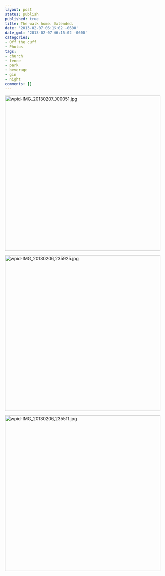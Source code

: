 ```yaml
---
layout: post
status: publish
published: true
title: The walk home. Extended.
date: '2013-02-07 06:15:02 -0600'
date_gmt: '2013-02-07 06:15:02 -0600'
categories:
- Off the cuff
- Photos
tags:
- church
- fence
- park
- beverage
- gin
- night
comments: []
---
```


<a href="http://c9fdb1675999412f8bcb-7ceff41fb86acf15799809f3d548ce6b.r79.cf1.rackcdn.com/2/files/2013/02/wpid-IMG_20130207_000051.jpg"><img class="alignnone size-full wp-image-649" alt="wpid-IMG_20130207_000051.jpg" src="http://c9fdb1675999412f8bcb-7ceff41fb86acf15799809f3d548ce6b.r79.cf1.rackcdn.com/2/files/2013/02/wpid-IMG_20130207_000051.jpg" width="500" height="500" /></a>


<a href="http://c9fdb1675999412f8bcb-7ceff41fb86acf15799809f3d548ce6b.r79.cf1.rackcdn.com/2/files/2013/02/wpid-IMG_20130206_235925.jpg"><img class="alignnone size-full wp-image-650" alt="wpid-IMG_20130206_235925.jpg" src="http://c9fdb1675999412f8bcb-7ceff41fb86acf15799809f3d548ce6b.r79.cf1.rackcdn.com/2/files/2013/02/wpid-IMG_20130206_235925.jpg" width="500" height="500" /></a>


<a href="http://c9fdb1675999412f8bcb-7ceff41fb86acf15799809f3d548ce6b.r79.cf1.rackcdn.com/2/files/2013/02/wpid-IMG_20130206_235511.jpg"><img class="alignnone size-full wp-image-651" alt="wpid-IMG_20130206_235511.jpg" src="http://c9fdb1675999412f8bcb-7ceff41fb86acf15799809f3d548ce6b.r79.cf1.rackcdn.com/2/files/2013/02/wpid-IMG_20130206_235511.jpg" width="500" height="500" /></a>

